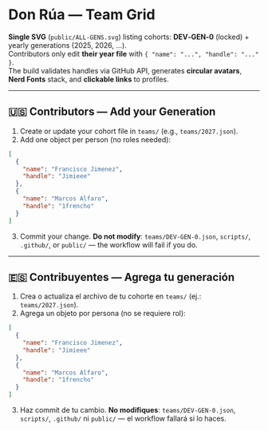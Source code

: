 # Don Rúa — Team Grid
**Single SVG** (`public/ALL-GENS.svg`) listing cohorts: **DEV‑GEN‑0** (locked) + yearly generations (2025, 2026, …).  
Contributors only edit **their year file** with `{ "name": "...", "handle": "..." }`.  
The build validates handles via GitHub API, generates **circular avatars**, **Nerd Fonts** stack, and **clickable links** to profiles.

---

## 🇺🇸 Contributors — Add your Generation
1) Create or update your cohort file in `teams/` (e.g., `teams/2027.json`).  
2) Add one object per person (no roles needed):  
```json
[
  {
    "name": "Francisco Jimenez",
    "handle": "Jimieee"
  },
  {
    "name": "Marcos Alfaro",
    "handle": "1frencho"
  }
]
```
3) Commit your change. **Do not modify**: `teams/DEV-GEN-0.json`, `scripts/`, `.github/`, or `public/` — the workflow will fail if you do.

---

## 🇪🇸 Contribuyentes — Agrega tu generación
1) Crea o actualiza el archivo de tu cohorte en `teams/` (ej.: `teams/2027.json`).  
2) Agrega un objeto por persona (no se requiere rol):  
```json
[
  {
    "name": "Francisco Jimenez",
    "handle": "Jimieee"
  },
  {
    "name": "Marcos Alfaro",
    "handle": "1frencho"
  }
]
```
3) Haz commit de tu cambio. **No modifiques**: `teams/DEV-GEN-0.json`, `scripts/`, `.github/` ni `public/` — el workflow fallará si lo haces.
